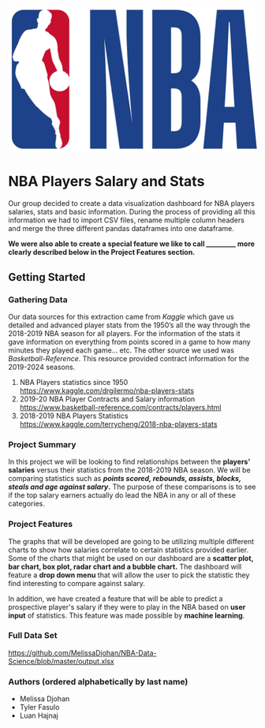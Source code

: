 ![NBA_Logo](NBA_Logo.jpg)

# NBA Players Salary and Stats

Our group decided to create a data visualization dashboard for NBA players salaries, stats and basic information. During the process of providing all this information we had to import CSV files, rename multiple column headers and merge the three different pandas dataframes into one dataframe. 

**We were also able to create a special feature we like to call _________ more clearly described below in the Project Features section.**

## Getting Started

### Gathering Data
Our data sources for this extraction came from *Kaggle* which gave us detailed and advanced player stats from the 1950’s  all the way through the 2018-2019 NBA season for all players. For the information of the stats it gave information on everything from points scored in a game to how many minutes they played each game… etc. The other source we used was *Basketball-Reference*. This resource provided contract information for the 2019-2024 seasons.  

1. NBA Players statistics since 1950  
https://www.kaggle.com/drgilermo/nba-players-stats
2. 2019-20 NBA Player Contracts and Salary information   
https://www.basketball-reference.com/contracts/players.html
3. 2018-2019 NBA Players Statistics   
https://www.kaggle.com/terrycheng/2018-nba-players-stats

### Project Summary
In this project we will be looking to find relationships between the **players’ salaries** versus their statistics from the 2018-2019  NBA season. We will be comparing statistics such as ***points scored, rebounds, assists, blocks, steals and age **against salary***.** The purpose of these comparisons is to see if the top salary earners actually do lead the NBA in any or all of these categories. 

### Project Features
The graphs that will be developed are going to be utilizing multiple different charts to show how salaries correlate to certain statistics provided earlier. Some of the charts that might be used on our dashboard are a **scatter plot, bar chart, box plot, radar chart and a bubble chart.** The dashboard will feature a **drop down menu** that will allow the user to pick the statistic they find interesting to compare against salary. 

In addition, we have created a feature that will be able to predict a prospective player's salary if they were to play in the NBA based on **user input** of statistics. This feature was made possible by **machine learning**.

### Full Data Set
https://github.com/MelissaDjohan/NBA-Data-Science/blob/master/output.xlsx

### Authors (ordered alphabetically by last name)
- Melissa Djohan
- Tyler Fasulo
- Luan Hajnaj
